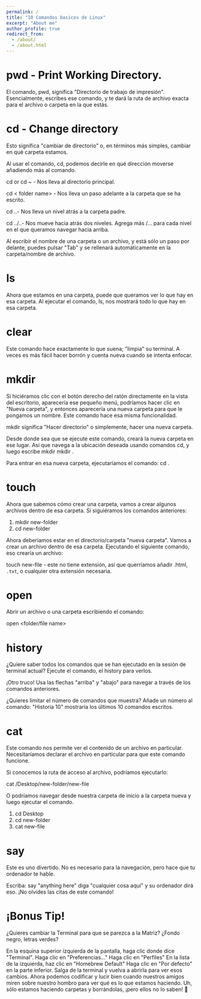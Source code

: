 ```yaml
---
permalink: /
title: "10 Comandos basicos de Linux"
excerpt: "About me"
author_profile: true
redirect_from: 
  - /about/
  - /about.html
---
```




pwd - Print Working Directory.
======

El comando, pwd, significa "Directorio de trabajo de impresión". Esencialmente, escribes ese comando, y te dará la ruta de archivo exacta para el archivo o carpeta en la que estás.

cd - Change directory 
======

Esto significa "cambiar de directorio" o, en términos más simples, cambiar en qué carpeta estamos.

Al usar el comando, cd, podemos decirle en qué dirección moverse añadiendo más al comando.

cd or cd ~  - Nos lleva al directorio principal.

cd < folder name> - Nos lleva un paso adelante a la carpeta que se ha escrito.

cd ..- Nos lleva un nivel atrás a la carpeta padre.

cd ../..- Nos mueve hacia atrás dos niveles. Agrega más /... para cada nivel en el que queramos navegar hacia arriba.

Al escribir el nombre de una carpeta o un archivo, y está sólo un paso por delante, puedes pulsar "Tab" y se rellenará automáticamente en la carpeta/nombre de archivo.

ls
======

Ahora que estamos en una carpeta, puede que queramos ver lo que hay en esa carpeta. Al ejecutar el comando, ls, nos mostrará todo lo que hay en esa carpeta.

clear
======
Este comando hace exactamente lo que suena; "limpia" su terminal. A veces es más fácil hacer borrón y cuenta nueva cuando se intenta enfocar.

mkdir
======
Si hiciéramos clic con el botón derecho del ratón directamente en la vista del escritorio, aparecería ese pequeño menú, podríamos hacer clic en "Nueva carpeta", y entonces aparecería una nueva carpeta para que le pongamos un nombre. Este comando hace esa misma funcionalidad.

mkdir significa "Hacer directorio" o simplemente, hacer una nueva carpeta.

Desde donde sea que se ejecute este comando, creará la nueva carpeta en ese lugar. Así que navega a la ubicación deseada usando comandos cd, y luego escribe             mkdir <folder name>
mkdir <nombre de la carpeta>.

Para entrar en esa nueva carpeta, ejecutaríamos el comando: cd <folder name>.


touch 
======
Ahora que sabemos cómo crear una carpeta, vamos a crear algunos archivos dentro de esa carpeta. Si siguiéramos los comandos anteriores:

1.	mkdir new-folder
2.	cd new-folder


Ahora deberíamos estar en el directorio/carpeta "nueva carpeta". Vamos a crear un archivo dentro de esa carpeta. Ejecutando el siguiente comando, eso crearía un archivo:

touch new-file - este no tiene extensión, así que querríamos añadir .html, `.txt`, o cualquier otra extensión necesaria.

open 
======
Abrir un archivo o una carpeta escribiendo el comando:

open <folder/file name>

history 
======
¿Quiere saber todos los comandos que se han ejecutado en la sesión de terminal actual? Ejecute el comando, el history para verlos.

¡Otro truco! Usa las flechas "arriba" y "abajo" para navegar a través de los comandos anteriores.

¿Quieres limitar el número de comandos que muestra? Añade un número al comando: "Historia 10" mostraría los últimos 10 comandos escritos.

cat
======
Este comando nos permite ver el contenido de un archivo en particular. Necesitaríamos declarar el archivo en particular para que este comando funcione.

Si conocemos la ruta de acceso al archivo, podríamos ejecutarlo:

cat /Desktop/new-folder/new-file

O podríamos navegar desde nuestra carpeta de inicio a la carpeta nueva y luego ejecutar el comando.

1.	cd Desktop
2.	cd new-folder
3.	cat new-file

say 
======
Este es uno divertido. No es necesario para la navegación, pero hace que tu ordenador te hable.

Escriba: say "anything here"
diga "cualquier cosa aquí" y su ordenador dirá eso. ¡No olvides las citas de este comando!

¡Bonus Tip!
======
¿Quieres cambiar la Terminal para que se parezca a la Matriz? ¿Fondo negro, letras verdes?

En la esquina superior izquierda de la pantalla, haga clic donde dice "Terminal".
Haga clic en "Preferencias..."
Haga clic en "Perfiles"
En la lista de la izquierda, haz clic en "Homebrew Default"
Haga clic en "Por defecto" en la parte inferior.
Salga de la terminal y vuelva a abrirla para ver esos cambios. Ahora podemos codificar y lucir bien cuando nuestros amigos miren sobre nuestro hombro para ver qué es lo que estamos haciendo. Uh, sólo estamos haciendo carpetas y borrándolas, ¡pero ellos no lo saben! 🙂
